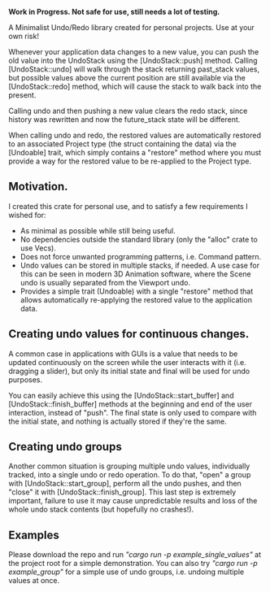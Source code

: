 **Work in Progress. Not safe for use, still needs a lot of testing.**

A Minimalist Undo/Redo library created for personal projects. Use at your own risk!

Whenever your application data changes to a new value, you can push the old value into the UndoStack using the [UndoStack::push] method. Calling [UndoStack::undo] will walk through the stack returning past_stack values, but possible values above the current position are still available via the [UndoStack::redo] method, which will cause the stack to walk back into the present.

Calling undo and then pushing a new value clears the redo stack, since history was rewritten and now the future_stack state will be different.

When calling undo and redo, the restored values are automatically restored to an associated Project type (the struct containing the data) via the [Undoable] trait, which simply contains a "restore" method where you must provide a way for the restored value to be re-applied to the Project type.

## Motivation.

I created this crate for personal use, and to satisfy a few requirements I wished for:
- As minimal as possible while still being useful.
- No dependencies outside the standard library (only the "alloc" crate to use Vecs).
- Does not force unwanted programming patterns, i.e. Command pattern.
- Undo values can be stored in multiple stacks, if needed. A use case for this can be seen in modern 3D Animation software, where the Scene undo is usually separated from the Viewport undo.
- Provides a simple trait (Undoable) with a single "restore" method that allows automatically re-applying the restored value to the application data.

## Creating undo values for continuous changes.

A common case in applications with GUIs is a value that needs to be updated continuously on the screen while the user interacts with it (i.e. dragging a slider), but only its initial state and final will be used for undo purposes.

You can easily achieve this using the [UndoStack::start_buffer] and [UndoStack::finish_buffer] methods at the beginning and end of the user interaction, instead of "push". The final state is only used to compare with the initial state, and nothing is actually stored if they're the same.

## Creating undo groups

Another common situation is grouping multiple undo values, individually tracked, into a single undo or redo operation. To do that, "open" a group with [UndoStack::start_group], perform all the undo pushes, and then "close" it with [UndoStack::finish_group]. This last step is extremely important, failure to use it may cause unpredictable results and loss of the whole undo stack contents (but hopefully no crashes!).

## Examples

Please download the repo and run *"cargo run -p example_single_values"* at the project root for a simple demonstration. You can also try *"cargo run -p example_group"* for a simple use of undo groups, i.e. undoing multiple values at once.
